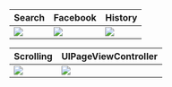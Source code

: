 | Search | Facebook | History|
| -------| ---------|--------|
|![](search.gif)|![](fb.gif)|![](history.gif)|



| Scrolling |UIPageViewController|
| ----------|--------------------| 
|![](dogs.gif)|![](page.gif)|
